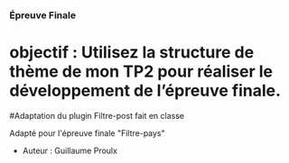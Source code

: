 
### Épreuve Finale

# objectif : Utilisez la structure de thème de mon TP2 pour réaliser le développement de l’épreuve finale. 

#Adaptation du plugin Filtre-post fait en classe 

Adapté pour l'épreuve finale "Filtre-pays"


- Auteur : Guillaume Proulx
